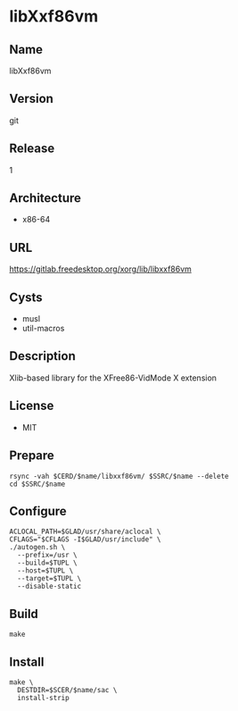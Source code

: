 # libXxf86vm

## Name
libXxf86vm

## Version
git

## Release
1

## Architecture
* x86-64

## URL
https://gitlab.freedesktop.org/xorg/lib/libxxf86vm

## Cysts
* musl
* util-macros

## Description
Xlib-based library for the XFree86-VidMode X extension

## License
* MIT

## Prepare
```shell
rsync -vah $CERD/$name/libxxf86vm/ $SSRC/$name --delete
cd $SSRC/$name
```

## Configure
```shell
ACLOCAL_PATH=$GLAD/usr/share/aclocal \
CFLAGS="$CFLAGS -I$GLAD/usr/include" \
./autogen.sh \
  --prefix=/usr \
  --build=$TUPL \
  --host=$TUPL \
  --target=$TUPL \
  --disable-static
```

## Build
```shell
make
```

## Install
```shell
make \
  DESTDIR=$SCER/$name/sac \
  install-strip
```
